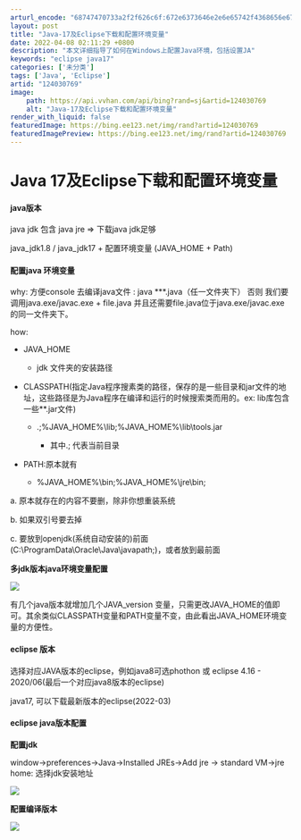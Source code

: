 ```yaml
---
arturl_encode: "68747470733a2f2f626c6f:672e6373646e2e6e65742f4368656e675f414a535f3535372f:61727469636c652f64657461696c732f313234303330373639"
layout: post
title: "Java-17及Eclipse下载和配置环境变量"
date: 2022-04-08 02:11:29 +0800
description: "本文详细指导了如何在Windows上配置Java环境，包括设置JA"
keywords: "eclipse java17"
categories: ['未分类']
tags: ['Java', 'Eclipse']
artid: "124030769"
image:
    path: https://api.vvhan.com/api/bing?rand=sj&artid=124030769
    alt: "Java-17及Eclipse下载和配置环境变量"
render_with_liquid: false
featuredImage: https://bing.ee123.net/img/rand?artid=124030769
featuredImagePreview: https://bing.ee123.net/img/rand?artid=124030769
---
```


# Java 17及Eclipse下载和配置环境变量

#### java版本

java jdk 包含 java jre => 下载java jdk足够

java\_jdk1.8 / java\_jdk17 + 配置环境变量 (JAVA\_HOME + Path)

#### 配置java 环境变量

why: 方便console 去编译java文件 : java \*\*\*.java（任一文件夹下） 否则 我们要调用java.exe/javac.exe + file.java 并且还需要file.java位于java.exe/javac.exe 的同一文件夹下。

how:

* JAVA\_HOME

  + jdk 文件夹的安装路径

* CLASSPATH(指定Java程序搜素类的路径，保存的是一些目录和jar文件的地址，这些路径是为Java程序在编译和运行的时候搜索类而用的。ex: lib库包含一些\*\*.jar文件)

  + .;%JAVA\_HOME%\lib;%JAVA\_HOME%\lib\tools.jar

    - 其中.; 代表当前目录

* PATH:原本就有

  + %JAVA\_HOME%\bin;%JAVA\_HOME%\jre\bin;

a. 原本就存在的内容不要删，除非你想重装系统

b. 如果双引号要去掉

c. 要放到openjdk(系统自动安装的)前面(C:\ProgramData\Oracle\Java\javapath;)，或者放到最前面

**多jdk版本java环境变量配置**

![](https://i-blog.csdnimg.cn/blog_migrate/b97575e8de84cb5e3a14b0598d0ccd8d.png)

有几个java版本就增加几个JAVA\_version 变量，只需更改JAVA\_HOME的值即可。其余类似CLASSPATH变量和PATH变量不变，由此看出JAVA\_HOME环境变量的方便性。

#### eclipse 版本

选择对应JAVA版本的eclipse，例如java8可选phothon 或 eclipse 4.16 - 2020/06(最后一个对应java8版本的eclipse)

java17, 可以下载最新版本的eclipse(2022-03)

#### eclipse java版本配置

**配置jdk**

window->preferences->Java->Installed JREs->Add jre -> standard VM->jre home: 选择jdk安装地址

![](https://i-blog.csdnimg.cn/blog_migrate/86e609bfb6fb13b6561574fa1e3a958c.png)

**配置编译版本**

![](https://i-blog.csdnimg.cn/blog_migrate/edc403e59929f94afdaa220485be4658.png)